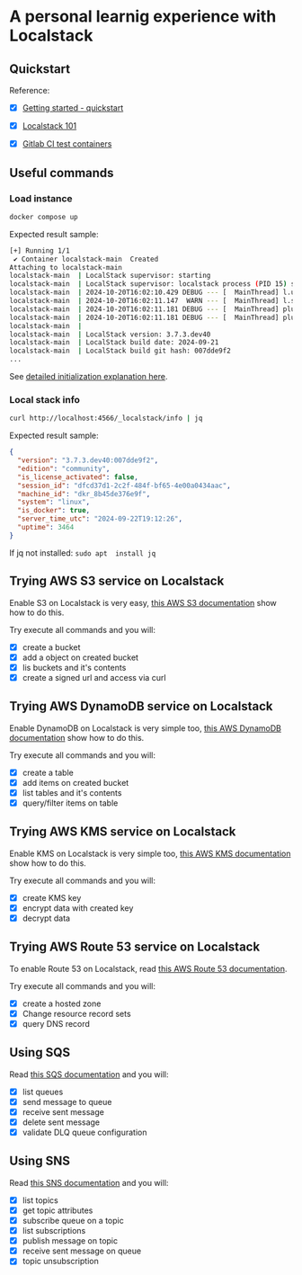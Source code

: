 # A personal learnig experience with Localstack

## Quickstart

Reference:

- [x] [Getting started - quickstart](https://docs.localstack.cloud/getting-started/quickstart/)
- [x] [Localstack 101](https://docs.localstack.cloud/academy/localstack-101/)
- [x] [Gitlab CI test containers](https://docs.localstack.cloud/tutorials/gitlab_ci_testcontainers/)


## Useful commands

### Load instance

``` bash
docker compose up
```

Expected result sample:
``` bash
[+] Running 1/1
 ✔ Container localstack-main  Created                                                                          0.3s
Attaching to localstack-main
localstack-main  | LocalStack supervisor: starting
localstack-main  | LocalStack supervisor: localstack process (PID 15) starting
localstack-main  | 2024-10-20T16:02:10.429 DEBUG --- [  MainThread] l.utils.docker_utils       : Using SdkDockerClient. LEGACY_DOCKER_CLIENT: False, SDK installed: True
localstack-main  | 2024-10-20T16:02:11.147  WARN --- [  MainThread] l.services.internal        : Enabling diagnose endpoint, please be aware that this can expose sensitive information via your network.
localstack-main  | 2024-10-20T16:02:11.181 DEBUG --- [  MainThread] plux.runtime.manager       : instantiating plugin PluginSpec(localstack.runtime.components.aws = <class 'localstack.aws.components.AwsComponents'>)
localstack-main  | 2024-10-20T16:02:11.181 DEBUG --- [  MainThread] plux.runtime.manager       : loading plugin localstack.runtime.components:aws
localstack-main  |
localstack-main  | LocalStack version: 3.7.3.dev40
localstack-main  | LocalStack build date: 2024-09-21
localstack-main  | LocalStack build git hash: 007dde9f2
...
```

See [detailed initialization explanation here](./docs/init.md).

### Local stack info

``` bash
curl http://localhost:4566/_localstack/info | jq
```

Expected result sample:
``` json
{
  "version": "3.7.3.dev40:007dde9f2",
  "edition": "community",
  "is_license_activated": false,
  "session_id": "dfcd37d1-2c2f-484f-bf65-4e00a0434aac",
  "machine_id": "dkr_8b45de376e9f",
  "system": "linux",
  "is_docker": true,
  "server_time_utc": "2024-09-22T19:12:26",
  "uptime": 3464
}
```

If jq not installed: `sudo apt  install jq`

## Trying AWS S3 service on Localstack

Enable S3 on Localstack is very easy, [this AWS S3 documentation](./docs/s3.md) show how to do this.

Try execute all commands and you will:

 - [x] create a bucket
 - [x] add a object on created bucket
 - [x] lis buckets and it's contents
 - [x] create a signed url and access via curl

## Trying AWS DynamoDB service on Localstack

Enable DynamoDB on Localstack is very simple too, [this AWS DynamoDB documentation](./docs/dynamo-db.md) show how to do this.

Try execute all commands and you will:
 - [x] create a table
 - [x] add items on created bucket
 - [x] list tables and it's contents
 - [x] query/filter items on table

## Trying AWS KMS service on Localstack

Enable KMS on Localstack is very simple too, [this AWS KMS documentation](./docs/kms-md) show how to do this.

Try execute all commands and you will:

 - [x] create KMS key
 - [x] encrypt data with created key
 - [x] decrypt data

## Trying AWS Route 53 service on Localstack

To enable Route 53 on Localstack, read [this AWS Route 53 documentation](./docs/route-53.md).

Try execute all commands and you will:
 - [x] create a hosted zone
 - [x] Change resource record sets
 - [x] query DNS record

## Using SQS

Read [this SQS documentation](./docs/sqs.md) and you will:

 - [x] list queues
 - [x] send message to queue
 - [x] receive sent message
 - [x] delete sent message
 - [x] validate DLQ queue configuration

## Using SNS

Read [this SNS documentation](./docs/sns.md) and you will:

 - [x] list topics
 - [x] get topic attributes
 - [x] subscribe queue on a topic
 - [x] list subscriptions
 - [x] publish message on topic
 - [x] receive sent message on queue
 - [x] topic unsubscription
